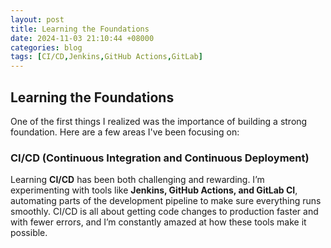 ```yaml
---
layout: post
title: Learning the Foundations
date: 2024-11-03 21:10:44 +08000
categories: blog
tags: [CI/CD,Jenkins,GitHub Actions,GitLab]
---
```

## Learning the Foundations

One of the first things I realized was the importance of building a strong foundation. Here are a few areas I've been focusing on:

### CI/CD (Continuous Integration and Continuous Deployment)
Learning **CI/CD** has been both challenging and rewarding. I’m experimenting with tools like **Jenkins, GitHub Actions, and GitLab CI**, automating parts of the development pipeline to make sure everything runs smoothly. CI/CD is all about getting code changes to production faster and with fewer errors, and I’m constantly amazed at how these tools make it possible.